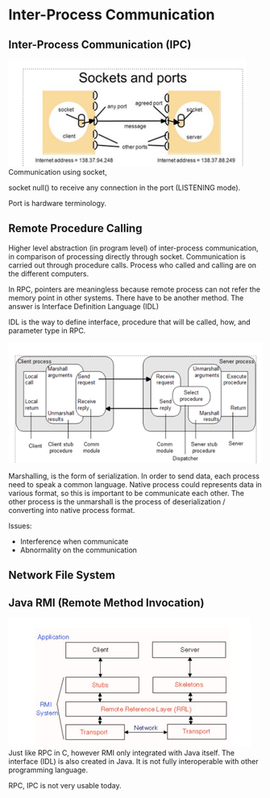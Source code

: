 # Inter-Process Communication
## Inter-Process Communication (IPC)
![](attachments/Pasted%20image%2020220425103915.png)
Communication using socket, 

socket null() to receive any connection in the port (LISTENING mode).

Port is hardware terminology.

## Remote Procedure Calling
Higher level abstraction (in program level) of inter-process communication, in comparison of processing directly  through socket. Communication is carried out through procedure calls. Process who called and calling are on the different computers.

In RPC, pointers are meaningless because remote process can not refer the memory point in other systems. There have to be another method.  The answer is Interface Definition Language (IDL)

IDL is the way to define interface, procedure that will be called, how, and parameter type in RPC.

![](attachments/Pasted%20image%2020220425112618.png)

Marshalling, is the form of serialization. In order to send data, each process need to speak a common language. Native process could represents data in various format, so this is important to be communicate each other. The other process is the unmarshall is the process of deserialization / converting into native process format.

Issues:
- Interference when communicate
- Abnormality on the communication

 
## Network File System


## Java RMI (Remote Method Invocation)
![](attachments/Pasted%20image%2020220425115144.png)
Just like RPC in C, however RMI only integrated with Java itself. The interface (IDL) is also created in Java. It is not fully interoperable with other programming language.


RPC, IPC is not very usable today.